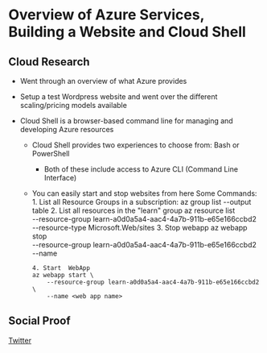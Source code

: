 <!-- This is a template you can use for quick progress days. It removes a lot of the steps we encourage you to share in the longer template 000-DAY-ARTICLE-LONG-TEMPLATE.MD-->

# Overview of Azure Services, Building a Website and Cloud Shell

## Cloud Research

- Went through an overview of what Azure provides

- Setup a test Wordpress website and went over the different scaling/pricing models available

- Cloud Shell is a browser-based command line for managing and developing Azure resources

  - Cloud Shell provides two experiences to choose from: Bash or PowerShell
    - Both of these include access to Azure CLI (Command Line Interface)
  - You can easily start and stop websites from here
    Some Commands: 1. List all Resource Groups in a subscription:
    az group list --output table 2. List all resources in the "learn" group
    az resource list \
     --resource-group learn-a0d0a5a4-aac4-4a7b-911b-e65e166ccbd2 \
     --resource-type Microsoft.Web/sites 3. Stop webapp
    az webapp stop \
     --resource-group learn-a0d0a5a4-aac4-4a7b-911b-e65e166ccbd2 \
     --name <web app name>

        4. Start  WebApp
        az webapp start \
            --resource-group learn-a0d0a5a4-aac4-4a7b-911b-e65e166ccbd2 \
            --name <web app name>

## Social Proof

[Twitter](https://twitter.com/SpencerGarth19/status/1305568790495793152)
